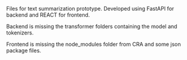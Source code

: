 Files for text summarization prototype. Developed using FastAPI for backend and REACT for frontend. 

Backend is missing the transformer folders containing the model and tokenizers. 

Frontend is missing the node_modules folder from CRA and some json package files.
